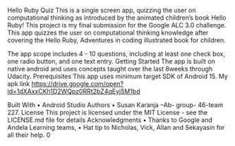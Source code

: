 Hello Ruby Quiz
This is a single screen app, quizzing the user on computational thinking as introduced by the animated children’s book Hello Ruby! 
This project is my final submission for the Google ALC 3.0 challenge.
This app quizzes the user on computational thinking knowledge after covering the Hello Ruby, Adventures in coding illustrated book for children.

The app scope includes 4 - 10 questions, including at least one check box, one radio button, and one text entry.
Getting Started
The app is built on native android and uses concepts taught over the last 8weeks through Udacity. 
Prerequisites
This app uses minimum target SDK of Android 15. 
My apk link
https://drive.google.com/open?id=1dXAxxCKh1D2WQpz0RRt2bZ4qEyj5M1bd

Built With
•	Android Studio
Authors
•	Susan Karanja –Ab- group- 46-team 227.
License
This project is licensed under the MIT License - see the LICENSE.md file for details
Acknowledgments
•	Thanks to Google and Andela Learning teams,
•	Hat tip to Nicholas, Vick, Allan and Sekayasin for all their help.
0
